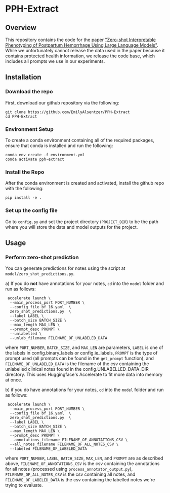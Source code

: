 # PPH-Extract

## Overview
This repository contains the code for the paper ["Zero-shot Interpretable Phenotyping of Postpartum Hemorrhage Using Large Language Models"]([url](https://www.medrxiv.org/content/10.1101/2023.05.31.23290753v1)). While we unfortunately cannot release the data used in the paper because it contains protected health information, we release the code base, which includes all prompts we use in our experiments.

## Installation

### Download the repo
First, download our github repository via the following:

```
git clone https://github.com/EmilyAlsentzer/PPH-Extract
cd PPH-Extract
```

### Environment Setup

To create a conda environment containing all of the required packages, ensure that conda is installed and run the following:
```
conda env create -f environment.yml
conda activate pph-extract
```

### Install the Repo

After the conda environment is created and activated, install the github repo with the following:

```
pip install -e .
```

### Set up the config file
Go to `config.py` and set the project directory (`PROJECT_DIR`) to be the path where you will store the data and model outputs for the project.

## Usage

### Perform zero-shot prediction

You can generate predictions for notes using the script at `model/zero_shot_predictions.py`. 

a) If you do **not** have annotations for your notes, `cd` into the `model` folder and run as follows:
```
 accelerate launch \
  --main_process_port PORT_NUMBER \
  --config_file bf_16.yaml  \
  zero_shot_predictions.py  \
  --label LABEL \
  --batch_size BATCH_SIZE \
  --max_length MAX_LEN \
  --prompt_desc PROMPT \
  --unlabelled \
  --unlab_filename FILENAME_OF_UNLABELED_DATA

```

where `PORT_NUMBER`,  `BATCH_SIZE`, and `MAX_LEN` are parameters, `LABEL` is one of the labels in config.binary_labels or config.ie_labels, `PROMPT` is the type of prompt used (all prompts can be found in the `get_prompt` function), and  `FILENAME_OF_UNLABELED_DATA` is the filename of the csv containing the unlabelled clinical notes found in the config.UNLABELLED_DATA_DIR directory. This uses Huggingface's Accelerate to fit more data into memory at once.

b) if you do have annotations for your notes,  `cd` into the `model` folder and run as follows:

```
 accelerate launch \
  --main_process_port PORT_NUMBER \
  --config_file bf_16.yaml  \
  zero_shot_predictions.py  \
  --label LABEL \
  --batch_size BATCH_SIZE \
  --max_length MAX_LEN \
  --prompt_desc PROMPT \
  --annotations_filename FILENAME_OF_ANNOTATIONS_CSV \
  --all_notes_filename FILENAME_OF_ALL_NOTES_CSV \
  --labeled FILENAME_OF_LABELED_DATA
```

where `PORT_NUMBER`, `LABEL`, `BATCH_SIZE`, `MAX_LEN`, and `PROMPT` are as described above, `FILENAME_OF_ANNOTATIONS_CSV` is the csv containing the annotations for all notes (processed using `process_annotator_output.py`), `FILENAME_OF_ALL_NOTES_CSV` is the csv containing all notes, and `FILENAME_OF_LABELED_DATA` is the csv containing the labelled notes we're trying to evaluate.
